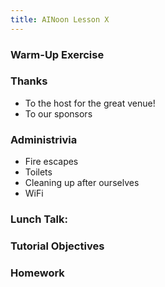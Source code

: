 ```yaml
---
title: AINoon Lesson X
---
```


### Warm-Up Exercise


### Thanks

* To the host for the great venue!
* To our sponsors

### Administrivia

* Fire escapes
* Toilets
* Cleaning up after ourselves
* WiFi

### Lunch Talk:


### Tutorial Objectives


### Homework
